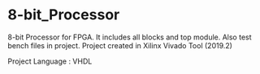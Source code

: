 # 8-bit_Processor
8-bit Processor for FPGA. It includes all blocks and top module. Also test bench files in project.
Project created in Xilinx Vivado Tool (2019.2)

Project Language : VHDL

